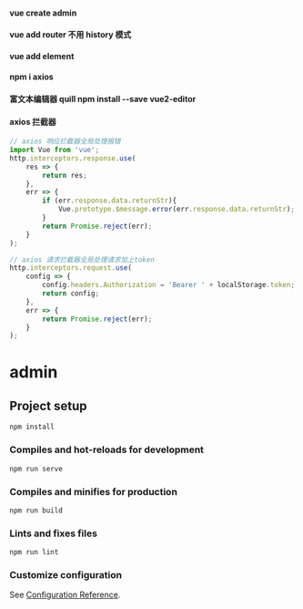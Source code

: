 #### vue create admin

#### vue add router 不用 history 模式

#### vue add element

#### npm i axios

#### 富文本编辑器 quill npm install --save vue2-editor

#### axios 拦截器
```javaScript
// axios 响应拦截器全局处理报错
import Vue from 'vue';
http.interceptors.response.use(
    res => {
        return res;
    },
    err => {
        if (err.response.data.returnStr){
            Vue.prototype.$message.error(err.response.data.returnStr);
        }
        return Promise.reject(err);
    }
);

// axios 请求拦截器全局处理请求加上token
http.interceptors.request.use(
    config => {
        config.headers.Authorization = 'Bearer ' + localStorage.token;
        return config;
    },
    err => {
        return Promise.reject(err);
    }
);
```

# admin

## Project setup

```
npm install
```

### Compiles and hot-reloads for development

```
npm run serve
```

### Compiles and minifies for production

```
npm run build
```

### Lints and fixes files

```
npm run lint
```

### Customize configuration

See [Configuration Reference](https://cli.vuejs.org/config/).
